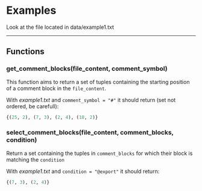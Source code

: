 # Examples #

Look at the file located in data/example1.txt


---
## Functions
### get\_comment\_blocks(file\_content, comment\_symbol)
This function aims to return a set of tuples containing the starting position of a comment block in the `file_content`.

With _example1.txt_ and `comment_symbol = "#"` it should return (set not ordered, be carefull):

```python
{(25, 2), (7, 3), (2, 4), (18, 2)}
```

### select\_comment\_blocks(file\_content, comment\_blocks, condition)
Return a set containing the tuples in `comment_blocks` for which their block is matching the `condition`

With _example1.txt_ and `condition = "@export"` it should return:


```python
{(7, 3), (2, 4)}
```